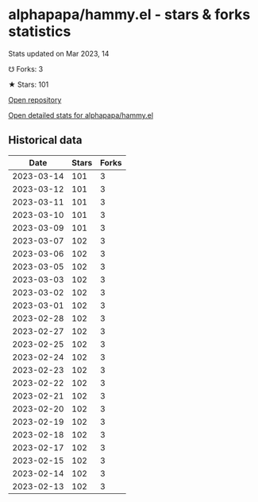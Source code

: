 # alphapapa/hammy.el - stars & forks statistics

Stats updated on Mar 2023, 14

☋ Forks: 3

★ Stars: 101

[Open repository](https://github.com/alphapapa/hammy.el)

[Open detailed stats for alphapapa/hammy.el](https://reviewgithub.com/rep/alphapapa/hammy.el)

## Historical data
| Date | Stars | Forks |
|------|-------|-------|
| 2023-03-14 | 101 | 3 | 
| 2023-03-12 | 101 | 3 | 
| 2023-03-11 | 101 | 3 | 
| 2023-03-10 | 101 | 3 | 
| 2023-03-09 | 101 | 3 | 
| 2023-03-07 | 102 | 3 | 
| 2023-03-06 | 102 | 3 | 
| 2023-03-05 | 102 | 3 | 
| 2023-03-03 | 102 | 3 | 
| 2023-03-02 | 102 | 3 | 
| 2023-03-01 | 102 | 3 | 
| 2023-02-28 | 102 | 3 | 
| 2023-02-27 | 102 | 3 | 
| 2023-02-25 | 102 | 3 | 
| 2023-02-24 | 102 | 3 | 
| 2023-02-23 | 102 | 3 | 
| 2023-02-22 | 102 | 3 | 
| 2023-02-21 | 102 | 3 | 
| 2023-02-20 | 102 | 3 | 
| 2023-02-19 | 102 | 3 | 
| 2023-02-18 | 102 | 3 | 
| 2023-02-17 | 102 | 3 | 
| 2023-02-15 | 102 | 3 | 
| 2023-02-14 | 102 | 3 | 
| 2023-02-13 | 102 | 3 | 

